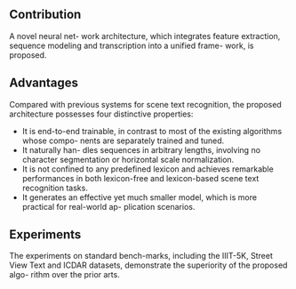 ## Contribution 

A novel neural net- work architecture, which integrates feature extraction, sequence modeling and transcription into a unified frame- work, is proposed. 

## Advantages

Compared with previous systems for scene text recognition, the proposed architecture possesses four distinctive properties:

- It is end-to-end trainable, in contrast to most of the existing algorithms whose compo- nents are separately trained and tuned.
- It naturally han- dles sequences in arbitrary lengths, involving no character segmentation or horizontal scale normalization.
- It is not confined to any predefined lexicon and achieves remarkable performances in both lexicon-free and lexicon-based scene text recognition tasks.
- It generates an effective yet much smaller model, which is more practical for real-world ap- plication scenarios.

## Experiments

The experiments on standard bench-marks, including the IIIT-5K, Street View Text and ICDAR datasets, demonstrate the superiority of the proposed algo- rithm over the prior arts. 